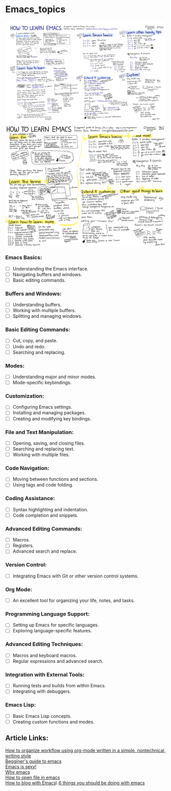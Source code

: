# Emacs_topics
![How to learn mindmap](./How-to-Learn-Emacs-v2-Large.png)
![How to learn mindmap](./How-to-Learn-Emacs8.png)
### Emacs Basics:
- [ ] Understanding the Emacs interface.
- [ ] Navigating buffers and windows.
- [ ] Basic editing commands.
        
### Buffers and Windows:
- [ ] Understanding buffers.
- [ ] Working with multiple buffers.
- [ ] Splitting and managing windows.

### Basic Editing Commands:
- [ ] Cut, copy, and paste.
- [ ] Undo and redo.
- [ ] Searching and replacing.
        
### Modes:
- [ ] Understanding major and minor modes.
- [ ] Mode-specific keybindings.

### Customization:
- [ ] Configuring Emacs settings.
- [ ] Installing and managing packages.
- [ ] Creating and modifying key bindings.

### File and Text Manipulation:
- [ ] Opening, saving, and closing files.
- [ ] Searching and replacing text.
- [ ] Working with multiple files.

### Code Navigation:
- [ ] Moving between functions and sections.
- [ ] Using tags and code folding.

### Coding Assistance:
- [ ] Syntax highlighting and indentation.
- [ ] Code completion and snippets.
        
### Advanced Editing Commands:
- [ ] Macros.
- [ ] Registers.
- [ ] Advanced search and replace.

### Version Control:
- [ ] Integrating Emacs with Git or other version control systems.
        
### Org Mode:
- [ ] An excellent tool for organizing your life, notes, and tasks.

### Programming Language Support:
- [ ] Setting up Emacs for specific languages.
- [ ] Exploring language-specific features.

### Advanced Editing Techniques:
- [ ] Macros and keyboard macros.
- [ ] Regular expressions and advanced search.

### Integration with External Tools:
- [ ] Running tests and builds from within Emacs.
- [ ] Integrating with debuggers.

### Emacs Lisp:
- [ ] Basic Emacs Lisp concepts.
- [ ] Creating custom functions and modes.

## Article Links: 
[How to organize workflow using org-mode written in a simple, nontechnical, writing style](https://orgmode.org/worg/org-tutorials/org4beginners.html)\
[Begginer's guide to emacs](https://www.masteringemacs.org/article/beginners-guide-to-emacs)\
[Emacs is sexy!](https://emacs.sexy/)\
[Why emacs](https://batsov.com/articles/2011/11/19/why-emacs/)\
[How to open file in emacs](https://www.murilopereira.com/how-to-open-a-file-in-emacs/)\
[How to blog with Emacs](https://opensource.com/article/20/8/vim-to-emacs](https://opensource.com/article/20/3/blog-emacs)https://opensource.com/article/20/3/blog-emacs)\
[6 things you should be doing with emacs](https://opensource.com/article/20/1/emacs-cheat-sheet)

